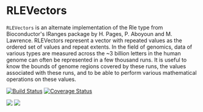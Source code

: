 # RLEVectors

`RLEVectors` is an alternate implementation of the Rle type from
Bioconductor's IRanges package by H. Pages, P. Aboyoun and
M. Lawrence. RLEVectors represent a vector with repeated values as the
ordered set of values and repeat extents. In the field of genomics,
data of various types are  measured across the ~3 billion letters in
the human genome can often be represented in a few thousand runs. It
is useful to know the bounds of genome regions covered by these runs,
the values associated with these runs, and to be able to perform
various mathematical operations on these values.

[![Build Status](https://travis-ci.org/phaverty/RLEVectors.jl.svg?branch=master)](https://travis-ci.org/phaverty/RLEVectors.jl)
[![Coverage Status](https://codecov.io/github/phaverty/RLEVectors.jl/coverage.svg?branch=master)](https://codecov.io/github/phaverty/RLEVectors.jl?branch=master)

[![](https://img.shields.io/badge/docs-latest-blue.svg)](https://phaverty.github.io/RLEVectors.jl/latest)
[![](https://img.shields.io/badge/docs-stable-blue.svg)](https://phaverty.github.io/RLEVectors.jl/stable)
